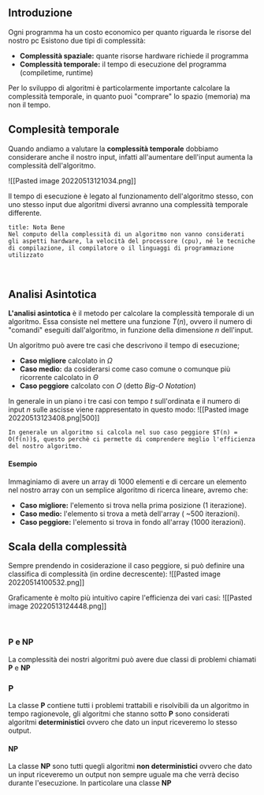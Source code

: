 ## Introduzione 

Ogni programma ha un costo economico per quanto riguarda le risorse del nostro pc
Esistono due tipi di complessità:

- **Complessità spaziale:** quante risorse hardware richiede il programma
- **Complessità temporale:** il tempo di esecuzione del programma (compiletime, runtime)

Per lo sviluppo di algoritmi è particolarmente importante calcolare la complessità temporale,
in quanto puoi "comprare" lo spazio (memoria) ma non il tempo.


## Complesità temporale

Quando andiamo a valutare la **complessità temporale** dobbiamo considerare anche il nostro input, infatti all'aumentare dell'input aumenta la complessità dell'algoritmo.

![[Pasted image 20220513121034.png]]

Il tempo di esecuzione è legato al funzionamento dell'algoritmo stesso, con uno stesso input due algoritmi diversi avranno una complessità temporale differente.   

```ad-note
title: Nota Bene
Nel computo della complessità di un algoritmo non vanno considerati gli aspetti hardware, la velocità del processore (cpu), né le tecniche di compilazione, il compilatore o il linguaggi di programmazione utilizzato
```

<div style="page-break-after: always; visibility:hidden">\pagebreak</div>

## Analisi Asintotica 

**L'analisi asintotica** è il metodo per calcolare la complessità temporale di un algoritmo.
Essa consiste nel mettere una funzione $T(n)$, ovvero il numero di "comandi" eseguiti dall'algoritmo, in funzione della dimensione $n$ dell'input.

Un algoritmo può avere tre casi che descrivono il tempo di esecuzione;
- **Caso migliore** calcolato in $\Omega$
- **Caso medio:** da cosiderarsi come caso comune o comunque più ricorrente calcolato in $\Theta$
- **Caso peggiore** calcolato con $O$ (detto *Big-O Notation*)

In generale in un piano i tre casi con tempo $t$ sull'ordinata e il numero di input $n$  sulle ascisse viene rappresentato in questo modo:
![[Pasted image 20220513123408.png|500]]

``` ad-note
In generale un algoritmo si calcola nel suo caso peggiore $T(n) = O(f(n))$, questo perchè ci permette di comprendere meglio l'efficienza del nostro algoritmo.
```

#### Esempio 
Immaginiamo di avere un array di 1000 elementi e di cercare un elemento nel nostro array con un semplice algoritmo di ricerca lineare, avremo che:

- **Caso migliore:** l'elemento si trova nella prima posizione (1 iterazione).
- **Caso medio:** l'elemento si trova a metà dell'array ( ~500 iterazioni).
- **Caso peggiore:** l'elemento si trova in fondo all'array (1000 iterazioni).


## Scala della complessità

Sempre prendendo in cosiderazione il caso peggiore, si può definire una classifica di complessità (in ordine decrescente):
![[Pasted image 20220514100532.png]]


Graficamente è molto più intuitivo capire l'efficienza dei vari casi:
![[Pasted image 20220513124448.png]]


<div style="page-break-after: always; visibility:hidden">\pagebreak</div>

### P e NP

La complessità dei nostri algoritmi può avere due classi di problemi chiamati **P** e **NP**

### P
La classe **P** contiene tutti i problemi trattabili e risolvibili da un algoritmo in tempo ragionevole, gli algoritmi che stanno sotto **P** sono considerati algoritmi **deterministici** ovvero che dato un input riceveremo lo stesso output.

#### NP
La classe **NP** sono tutti quegli algoritmi **non deterministici** ovvero che dato un input riceveremo un output non sempre uguale ma che verrà deciso durante l'esecuzione.
In particolare una classe **NP** 
